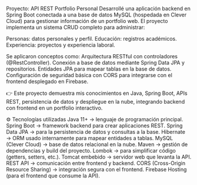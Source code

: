 Proyecto: API REST Portfolio Personal
Desarrollé una aplicación backend en Spring Boot conectada a una base de datos MySQL (hospedada en Clever Cloud) para gestionar información de un portfolio web.
El proyecto implementa un sistema CRUD completo para administrar:

Personas: datos personales y perfil.
Educación: registros académicos.
Experiencia: proyectos y experiencia laboral.

Se aplicaron conceptos como:
Arquitectura RESTful con controladores (@RestController).
Conexión a base de datos mediante Spring Data JPA y repositorios.
Entidades JPA para mapear tablas en la base de datos.
Configuración de seguridad básica con CORS para integrarse con el frontend desplegado en Firebase.

👉 Este proyecto demuestra mis conocimientos en Java, Spring Boot, APIs REST, persistencia de datos y despliegue en la nube, integrando backend con frontend en un portfolio interactivo.

⚙️ Tecnologías utilizadas
Java 11+ → lenguaje de programación principal.
Spring Boot → framework backend para crear aplicaciones REST.
Spring Data JPA → para la persistencia de datos y consultas a la base.
Hibernate → ORM usado internamente para mapear entidades a tablas.
MySQL (Clever Cloud) → base de datos relacional en la nube.
Maven → gestión de dependencias y build del proyecto.
Lombok → para simplificar código (getters, setters, etc.).
Tomcat embebido → servidor web que levanta la API.
REST API → comunicación entre frontend y backend.
CORS (Cross-Origin Resource Sharing) → integración segura con el frontend.
Firebase Hosting (para el frontend que consume la API).

